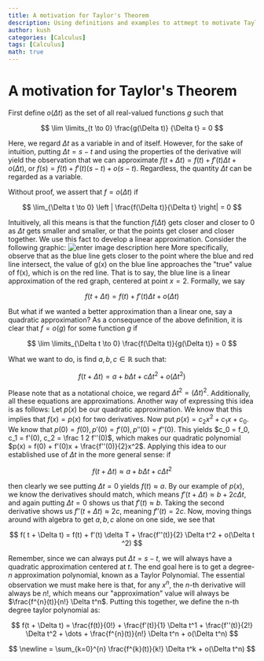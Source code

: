 ```yaml
---
title: A motivation for Taylor's Theorem
description: Using definitions and examples to attmept to motivate Taylor's Theorem
author: kush
categories: [Calculus]
tags: [Calculus]
math: true
---
```



# A motivation for Taylor's Theorem
First define $o(\Delta t)$ as the set of all real-valued functions $g$ such that

$$
\lim \limits_{t \to 0} \frac{g(\Delta t)} {\Delta t} = 0
$$

Here, we regard $\Delta t$ as a variable in and of itself. However, for the sake of intuition, putting $\Delta t = s-t$ and using the properties of the derivative will yield the observation that we can approximate $f(t + \Delta t) = f(t) + f'(t) \Delta t + o(\Delta t)$, or $f(s) = f(t) + f'(t)(s-t) + o(s-t)$. Regardless, the quantity $\Delta t$ can be regarded as a variable. 

Without proof, we assert that $f = o(\Delta t)$ if 

$$
\lim_{\Delta t \to 0} \left | \frac{f(\Delta t)}{\Delta t} \right| = 0
$$

Intuitively, all this means is that the function $f(\Delta t)$ gets closer and closer to $0$ as $\Delta t$ gets smaller and smaller, or that the points get closer and closer together. We use this fact to develop a linear approximation. Consider the following graphic: 
![enter image description here](https://i.ibb.co/2nYVtvF/image.png)
More specifically, observe that as the blue line gets closer to the point where the blue and red line intersect, the value of g(x) on the blue line approaches the "true" value of f(x), which is on the red line. That is to say, the blue line is a linear approximation of the red graph, centered at point $x=2$. Formally, we say 

$$
f(t + \Delta t) = f(t) + f'(t) \Delta t + o(\Delta t)
$$

But what if we wanted a better approximation than a linear one, say a quadratic approximation? As a consequence of the above definition, it is clear that $f = o(g)$ for some function $g$ if 

$$
\lim \limits_{\Delta t \to 0} \frac{f(\Delta t)}{g(\Delta t)} = 0
$$

What we want to do, is find $a,b,c \in \mathbb R$ such that: 

$$
f(t + \Delta t) = a + b \Delta t + c \Delta t^2 + o(\Delta t^2)
$$ 

Please note that as a notational choice, we regard $\Delta t^2 = (\Delta t)^2$. Additionally, all these equations are approximations. Another way of expressing this idea is as follows:
Let $p(x)$ be our quadratic approximation. We know that this implies that $f(x) = p(x)$ for two derivatives. Now put $p(x) = c_2 x^2 + c_1 x + c_0$. We know that $p(0) = f(0), p'(0) = f'(0), p''(0) = f''(0)$. This yields $c_0 = f_0, c_1 = f'(0), c_2 = \frac 1 2 f''(0)$, which makes our quadratic polynomial $p(x) = f(0) + f'(0)x + \frac{f''(0)}{2}x^2$. Applying this idea to our established use of $\Delta t$ in the more general sense:
if 

$$
f(t + \Delta t) \approx a + b \Delta t + c \Delta t^2
$$

then clearly we see putting $\Delta t = 0$ yields $f(t) \approx a$. By our example of $p(x)$, we know the derivatives should match, which means $f'(t + \Delta t) \approx b + 2c \Delta t$, and again putting $\Delta t = 0$ shows us that $f'(t) \approx b$. Taking the second derivative shows us $f''(t + \Delta t) \approx 2c$, meaning $f''(t) = 2c$. Now, moving things around with algebra to get $a,b,c$ alone on one side, we see that 

$$
f( t + \Delta t) = f(t) + f'(t) \delta T + \frac{f''(t)}{2} \Delta t^2 + o(\Delta t ^2)
$$

Remember, since we can always put $\Delta t = s - t$, we will always have a quadratic approximation centered at  $t$. The end goal here is to get a degree-$n$ approximation polynomial, known as a Taylor Polynomial. The essential observation we must make here is that, for any $x^n$, the $n$-th derivative will always be $n!$, which means our "approximation" value will always be $\frac{f^{n}(t)}{n!} \Delta t^n$. Putting this together, we define the n-th degree taylor polynomial as:

$$ 
f(t + \Delta t) = \frac{f(t)}{0!} + \frac{f'(t)}{1} \Delta t^1 + \frac{f''(t)}{2!} \Delta t^2 + \dots + \frac{f^{n}(t)}{n!} \Delta t^n + o(\Delta t^n)
$$

$$
\newline = \sum_{k=0}^{n} \frac{f^{k}(t)}{k!} \Delta t^k + o(\Delta t^n)
$$

